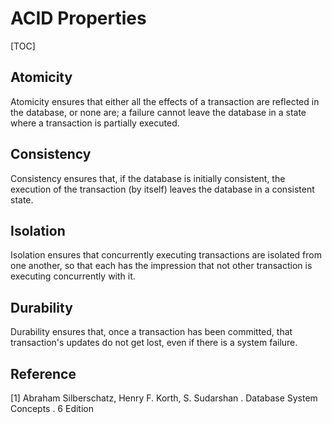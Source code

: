 # ACID Properties

[TOC]



## Atomicity

Atomicity ensures that either all the effects of a transaction are reflected in the database, or none are; a failure cannot leave the database in a state where a transaction is partially executed.



## Consistency

Consistency ensures that, if the database is initially consistent, the execution of the transaction (by itself) leaves the database in a consistent state.



## Isolation

Isolation ensures that concurrently executing transactions are isolated from one another, so that each has the impression that not other transaction is executing concurrently with it.



## Durability

Durability ensures that, once a transaction has been committed, that transaction's updates do not get lost, even if there is a system failure.



## Reference

[1] Abraham Silberschatz, Henry F. Korth, S. Sudarshan . Database System Concepts . 6 Edition